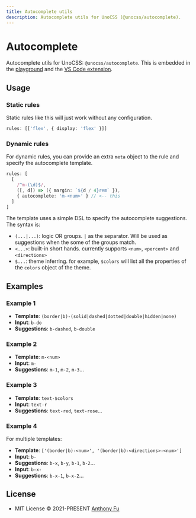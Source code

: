 ```yaml
---
title: Autocomplete utils
description: Autocomplete utils for UnoCSS (@unocss/autocomplete).
---
```


# Autocomplete

Autocomplete utils for UnoCSS: `@unocss/autocomplete`. This is embedded in the <a href="/play" target="_blank" rel="noreferrer">playground</a> and the [VS Code extension](/integrations/vscode).

## Usage

### Static rules

Static rules like this will just work without any configuration.

```ts
rules: [['flex', { display: 'flex' }]]
```

### Dynamic rules

For dynamic rules, you can provide an extra `meta` object to the rule and specify the autocomplete template.

```ts
rules: [
  [
    /^m-(\d)$/,
    ([, d]) => ({ margin: `${d / 4}rem` }),
    { autocomplete: 'm-<num>' } // <-- this
  ]
]
```

The template uses a simple DSL to specify the autocomplete suggestions. The syntax is:

- `(...|...)`: logic OR groups. `|` as the separator. Will be used as suggestions when the some of the groups match.
- `<...>`: built-in short hands. currently supports `<num>`, `<percent>` and `<directions>`
- `$...`: theme inferring. for example, `$colors` will list all the properties of the `colors` object of the theme.

## Examples

### Example 1

- **Template**: `(border|b)-(solid|dashed|dotted|double|hidden|none)`
- **Input**: `b-do`
- **Suggestions**: `b-dashed`, `b-double`

### Example 2

- **Template**: `m-<num>`
- **Input**: `m-`
- **Suggestions**: `m-1`, `m-2`, `m-3`…

### Example 3

- **Template**: `text-$colors`
- **Input**: `text-r`
- **Suggestions**: `text-red`, `text-rose`…

### Example 4

For multiple templates:

- **Template**: `['(border|b)-<num>', '(border|b)-<directions>-<num>']`
- **Input**: `b-`
- **Suggestions**: `b-x`, `b-y`, `b-1`, `b-2`…
- **Input**: `b-x-`
- **Suggestions**: `b-x-1`, `b-x-2`…

## License

- MIT License &copy; 2021-PRESENT [Anthony Fu](https://github.com/antfu)
